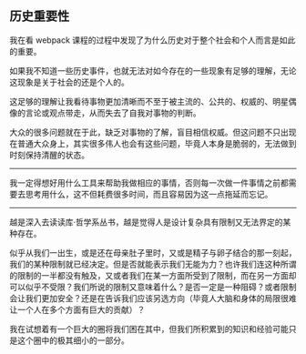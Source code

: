 ## 历史重要性

我在看 webpack 课程的过程中发现了为什么历史对于整个社会和个人而言是如此的重要。

如果我不知道一些历史事件，也就无法对如今存在的一些现象有足够的理解，无论这现象是关于社会的还是个人的。

这足够的理解让我看待事物更加清晰而不至于被主流的、公共的、权威的、明星偶像的言论或观点带走，从而失去了自我对事物的判断。

大众的很多问题就在于此，缺乏对事物的了解，盲目相信权威。但这问题不只出现在普通大众身上，其实很多伟人也会有这些问题，毕竟人本身是脆弱的，无法做到时刻保持清醒的状态。

---

我一定得想好用什么工具来帮助我做相应的事情，否则每一次做一件事情之前都需要去思考用什么，这不但耗费很多时间，而且容易因为这一点拖延而忘记。

---

越是深入去读读库·哲学系丛书，越是觉得人是设计复杂具有限制又无法界定的某种存在。

似乎从我们一出生，或是还在母亲肚子里时，又或是精子与卵子结合的那一刻起，我们的某种限制就已经决定。但是否就能表示我们无能为力？也许我们连这种所谓的限制的一半都没有触及，又或者我们在某一方面所受到了限制，而在另一方面却可以似乎不受限？我们所说的限制又意味着什么？是否一定是一种阻碍？或者限制会让我们更加安全？还是在告诉我们应该另选方向（毕竟人大脑和身体的局限很难让一个人在多个方面有巨大的贡献）？

我在试想着有一个巨大的圈将我们困在其中，但我们所积累到的知识和经验可能只是这个圈中的极其细小的一部分。